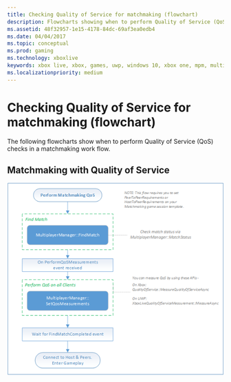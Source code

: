 ```yaml
---
title: Checking Quality of Service for matchmaking (flowchart)
description: Flowcharts showing when to perform Quality of Service (QoS) checks in a matchmaking work flow.
ms.assetid: 48f32957-1e15-4178-84dc-69af3ea0edb4
ms.date: 04/04/2017
ms.topic: conceptual
ms.prod: gaming
ms.technology: xboxlive
keywords: xbox live, xbox, games, uwp, windows 10, xbox one, mpm, multiplayer, quality of service, qos, multiplayer manager, flowchart
ms.localizationpriority: medium
---
```


# Checking Quality of Service for matchmaking (flowchart)

The following flowcharts show when to perform Quality of Service (QoS) checks in a matchmaking work flow.


## Matchmaking with Quality of Service

![SmartMatch matchmaking](live-mpm-use-matchmaking-and-qos-images/mpm-matchmaking-with-qos.png)
